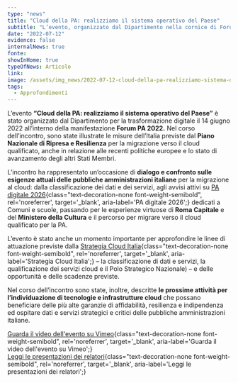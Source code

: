 ```yaml
---
type: "news"
title: "Cloud della PA: realizziamo il sistema operativo del Paese"
subtitle: "L’evento, organizzato dal Dipartimento nella cornice di Forum PA, per dialogare sul futuro del cloud"
date: "2022-07-12"
evidence: false
internalNews: true
fonte: 
showInHome: true
typeOfNews: Articolo
link: 
image: /assets/img_news/2022-07-12-cloud-della-pa-realizziamo-sistema-operativo-del-paese.png
tags:
  - Approfondimenti
---
```


L’evento **“Cloud della PA: realizziamo il sistema operativo del Paese”** è stato organizzato dal Dipartimento per la trasformazione digitale il 14 giugno 2022 all’interno della manifestazione **Forum PA 2022.** Nel corso dell’incontro, sono state illustrate le misure dell’Italia previste dal **Piano Nazionale di Ripresa e Resilienza** per la migrazione verso il cloud qualificato, anche in relazione alle recenti politiche europee e lo stato di avanzamento degli altri Stati Membri. 

L’incontro ha rappresentato un’occasione di **dialogo e confronto sulle esigenze attuali delle pubbliche amministrazioni italiane** per la migrazione al cloud: dalla classificazione dei dati e dei servizi, agli avvisi attivi su [PA digitale 2026](https://www.padigitale2026.gov.it){class="text-decoration-none font-weight-semibold", rel='noreferrer', target='_blank', aria-label='PA digitale 2026';} dedicati a Comuni e scuole, passando per le esperienze virtuose di **Roma Capitale** e del **Ministero della Cultura** e il percorso per migrare verso il cloud qualificato per la PA.

L’evento è stato anche un momento importante per approfondire le linee di attuazione previste dalla [Strategia Cloud Italia](https://innovazione.gov.it/dipartimento/focus/strategia-cloud-italia/){class="text-decoration-none font-weight-semibold", rel='noreferrer', target='_blank', aria-label='Strategia Cloud Italia';} – la classificazione di dati e servizi, la qualificazione dei servizi cloud e il Polo Strategico Nazionale) – e delle opportunità e delle scadenze previste. 

Nel corso dell’incontro sono state, inoltre, descritte **le prossime attività per l’individuazione di tecnologie e infrastrutture cloud** che possano beneficiare delle più alte garanzie di affidabilità, resilienza e indipendenza ed ospitare dati e servizi strategici e critici delle pubbliche amministrazioni italiane.

[Guarda il video dell'evento su Vimeo](https://vimeo.com/722115333){class="text-decoration-none font-weight-semibold", rel='noreferrer', target='_blank', aria-label='Guarda il video dell'evento su Vimeo';}<br>
[Leggi le presentazioni dei relatori](https://innovazione.gov.it/notizie/articoli/verso-padigitale2026-da-forum-pa-2022-a-missione-italia-di-anci/#_attachments){class="text-decoration-none font-weight-semibold", rel='noreferrer', target='_blank', aria-label='Leggi le presentazioni dei relatori';}
